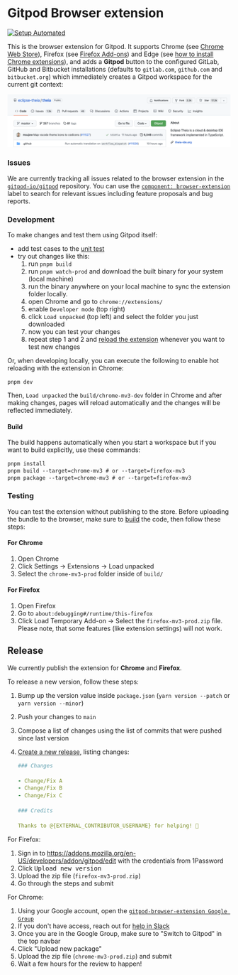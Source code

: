 # Gitpod Browser extension

[![Setup Automated](https://img.shields.io/badge/setup-automated-blue?logo=gitpod)](https://gitpod.io/#https://github.com/gitpod-io/browser-extension)

This is the browser extension for Gitpod. It supports Chrome (see [Chrome Web Store](https://chrome.google.com/webstore/detail/dodmmooeoklaejobgleioelladacbeki/)), Firefox (see [Firefox Add-ons](https://addons.mozilla.org/firefox/addon/gitpod/)) and Edge (see [how to install Chrome extensions](https://support.microsoft.com/help/4538971/microsoft-edge-add-or-remove-extensions)), and adds a **Gitpod** button to the configured GitLab, GitHub and Bitbucket installations (defaults to `gitlab.com`, `github.com` and `bitbucket.org`) which immediately creates a Gitpod workspace for the current git context:

![Gitpodify](./docs/github-injected.png "Gitpodify")

### Issues

We are currently tracking all issues related to the browser extension in the [`gitpod-io/gitpod`](https://github.com/gitpod-io/gitpod) repository.
You can use the [`component: browser-extension`](https://github.com/gitpod-io/gitpod/issues?q=is%3Aissue+is%3Aopen+extension+label%3A%22component%3A+browser-extension%22) label to search for relevant issues including feature proposals and bug reports.

### Development

To make changes and test them using Gitpod itself:

-   add test cases to the [unit test](https://github.com/gitpod-io/browser-extension/blob/se/plasmo/test/src/button-contributions.spec.ts#L39)
-   try out changes like this:
    1. run `pnpm build`
    1. run `pnpm watch-prod` and download the built binary for your system (local machine)
    1. run the binary anywhere on your local machine to sync the extension folder locally.
    1. open Chrome and go to `chrome://extensions/`
    1. enable `Developer mode` (top right)
    1. click `Load unpacked` (top left) and select the folder you just downloaded
    1. now you can test your changes
    1. repeat step 1 and 2 and [reload the extension](chrome://extensions/) whenever you want to test new changes

Or, when developing locally, you can execute the following to enable hot reloading with the extension in Chrome:

```
pnpm dev
```

Then, `Load unpacked` the `build/chrome-mv3-dev` folder in Chrome and after making changes, pages will reload automatically and the changes will be reflected immediately.

#### Build

The build happens automatically when you start a workspace but if you want to build explicitly, use these commands:

```
pnpm install
pnpm build --target=chrome-mv3 # or --target=firefox-mv3
pnpm package --target=chrome-mv3 # or --target=firefox-mv3
```

### Testing

You can test the extension without publishing to the store. Before uploading the bundle to the browser, make sure to [build](#build) the code, then follow these steps:

#### For Chrome

1. Open Chrome
2. Click Settings -> Extensions -> Load unpacked
3. Select the `chrome-mv3-prod` folder inside of `build/`

#### For Firefox

1. Open Firefox
1. Go to `about:debugging#/runtime/this-firefox`
1. Click Load Temporary Add-on -> Select the `firefox-mv3-prod.zip` file. Please note, that some features (like extension settings) will not work.

## Release

We currently publish the extension for **Chrome** and **Firefox**.

To release a new version, follow these steps:

1. Bump up the version value inside `package.json` (`yarn version --patch` or `yarn version --minor`)
1. Push your changes to `main`
1. Compose a list of changes using the list of commits that were pushed since last version
1. [Create a new release](https://github.com/gitpod-io/browser-extension/releases/new), listing changes:

    ```yaml
    ### Changes

    - Change/Fix A
    - Change/Fix B
    - Change/Fix C

    ### Credits

    Thanks to @{EXTERNAL_CONTRIBUTOR_USERNAME} for helping! 🍊
    ```

For Firefox:

1. Sign in to https://addons.mozilla.org/en-US/developers/addon/gitpod/edit with the credentials from 1Password
2. Click <kbd>Upload new version</kbd>
3. Upload the zip file (`firefox-mv3-prod.zip`)
4. Go through the steps and submit

For Chrome:

1. Using your Google account, open the [`gitpod-browser-extension Google Group`](https://groups.google.com/g/gitpod-browser-extension)
2. If you don't have access, reach out for [help in Slack](https://gitpod.slack.com/archives/C04QC1ZMPV4)
3. Once you are in the Google Group, make sure to "Switch to Gitpod" in the top navbar
4. Click "Upload new package"
5. Upload the zip file (`chrome-mv3-prod.zip`) and submit
6. Wait a few hours for the review to happen!
